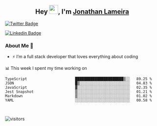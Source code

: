 <h2 align="center">Hey <img src="https://github.com/TheDudeThatCode/TheDudeThatCode/blob/master/Assets/Hi.gif" width="29">, I'm <a href="https://www.linkedin.com/in/jonathanlameira/">Jonathan Lameira</a></h2>

[![Twitter Badge](https://img.shields.io/badge/-@jlameira-3333cc?style=flat-square&labelColor=3333cc&logo=twitter&logoColor=white&link=https://twitter.com/jlameira)](https://twitter.com/jlameira) 
  
[![Linkedin Badge](https://img.shields.io/badge/-Jonathan%20Lameira-3333cc?style=flat-square&logo=Linkedin&logoColor=white&link=https://www.linkedin.com/in/jonathanlameira/)](https://www.linkedin.com/in/jonathanlameira/)


### About Me 🚀
- ⚡  I’m a full stack developer that loves everything about coding</br>

<!-- ![Jonathan Lameira github stats](https://github-readme-stats.vercel.app/api?username=jlameirameli&show_icons=true&hide_border=true)&nbsp;&nbsp; -->

📊 This week I spent my time working on
<!--START_SECTION:waka-->

```text
TypeScript                      ██████████████████████▒░░   89.25 %
JSON                            █▒░░░░░░░░░░░░░░░░░░░░░░░   04.83 %
JavaScript                      ▓░░░░░░░░░░░░░░░░░░░░░░░░   02.35 %
Jest Snapshot                   ▒░░░░░░░░░░░░░░░░░░░░░░░░   01.21 %
Markdown                        ▒░░░░░░░░░░░░░░░░░░░░░░░░   01.02 %
YAML                            ░░░░░░░░░░░░░░░░░░░░░░░░░   00.58 %
```

<!--END_SECTION:waka-->

<br />

![visitors](https://visitor-badge.laobi.icu/badge?page_id=jlameirameli.jlameirameli)
